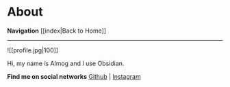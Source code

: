 # About
**Navigation**
[[index|Back to Home]]

---

![[profile.jpg|100]]

Hi, my name is Almog and I use Obsidian.

**Find me on social networks**
[Github](https://github.com/almogtzabari) | [Instagram](https://www.instagram.com/almog_tzabari/)

